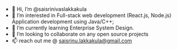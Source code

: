 - 👋 Hi, I’m @saisrinivaslakkakula
- 👀 I’m interested in Full-stack web development (React.js, Node.js) Application development using Java/C++;
- 🌱 I’m currently learning Enterprise System Design.
- 💞️ I’m looking to collaborate on any open source projects
- 📫 reach out me @ saisrinu.lakkakula@gmail.com

<!---
saisrinivaslakkakula/saisrinivaslakkakula is a ✨ special ✨ repository because its `README.md` (this file) appears on your GitHub profile.
You can click the Preview link to take a look at your changes.
--->
